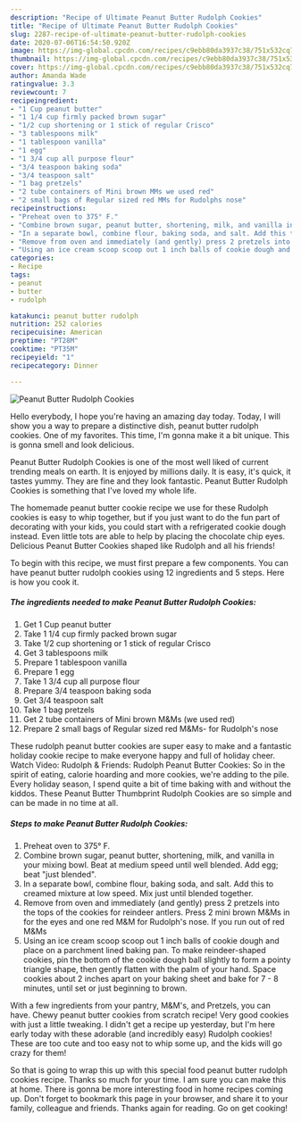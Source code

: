 ```yaml
---
description: "Recipe of Ultimate Peanut Butter Rudolph Cookies"
title: "Recipe of Ultimate Peanut Butter Rudolph Cookies"
slug: 2287-recipe-of-ultimate-peanut-butter-rudolph-cookies
date: 2020-07-06T16:54:50.920Z
image: https://img-global.cpcdn.com/recipes/c9ebb80da3937c38/751x532cq70/peanut-butter-rudolph-cookies-recipe-main-photo.jpg
thumbnail: https://img-global.cpcdn.com/recipes/c9ebb80da3937c38/751x532cq70/peanut-butter-rudolph-cookies-recipe-main-photo.jpg
cover: https://img-global.cpcdn.com/recipes/c9ebb80da3937c38/751x532cq70/peanut-butter-rudolph-cookies-recipe-main-photo.jpg
author: Amanda Wade
ratingvalue: 3.3
reviewcount: 7
recipeingredient:
- "1 Cup peanut butter"
- "1 1/4 cup firmly packed brown sugar"
- "1/2 cup shortening or 1 stick of regular Crisco"
- "3 tablespoons milk"
- "1 tablespoon vanilla"
- "1 egg"
- "1 3/4 cup all purpose flour"
- "3/4 teaspoon baking soda"
- "3/4 teaspoon salt"
- "1 bag pretzels"
- "2 tube containers of Mini brown MMs we used red"
- "2 small bags of Regular sized red MMs for Rudolphs nose"
recipeinstructions:
- "Preheat oven to 375° F."
- "Combine brown sugar, peanut butter, shortening, milk, and vanilla in your mixing bowl. Beat at medium speed until well blended. Add egg; beat &#34;just blended&#34;."
- "In a separate bowl, combine flour, baking soda, and salt. Add this to creamed mixture at low speed. Mix just until blended together."
- "Remove from oven and immediately (and gently) press 2 pretzels into the tops of the cookies for reindeer antlers. Press 2 mini brown M&amp;Ms in for the eyes and one red M&amp;M for Rudolph&#39;s nose. If you run out of red M&amp;Ms"
- "Using an ice cream scoop scoop out 1 inch balls of cookie dough and place on a parchment lined baking pan. To make reindeer-shaped cookies, pin the bottom of the cookie dough ball slightly to form a pointy triangle shape, then gently flatten with the palm of your hand. Space cookies about 2 inches apart on your baking sheet and bake for 7 - 8 minutes, until set or just beginning to brown."
categories:
- Recipe
tags:
- peanut
- butter
- rudolph

katakunci: peanut butter rudolph 
nutrition: 252 calories
recipecuisine: American
preptime: "PT28M"
cooktime: "PT35M"
recipeyield: "1"
recipecategory: Dinner

---
```



![Peanut Butter Rudolph Cookies](https://img-global.cpcdn.com/recipes/c9ebb80da3937c38/751x532cq70/peanut-butter-rudolph-cookies-recipe-main-photo.jpg)

Hello everybody, I hope you're having an amazing day today. Today, I will show you a way to prepare a distinctive dish, peanut butter rudolph cookies. One of my favorites. This time, I'm gonna make it a bit unique. This is gonna smell and look delicious.

Peanut Butter Rudolph Cookies is one of the most well liked of current trending meals on earth. It is enjoyed by millions daily. It is easy, it's quick, it tastes yummy. They are fine and they look fantastic. Peanut Butter Rudolph Cookies is something that I've loved my whole life.

The homemade peanut butter cookie recipe we use for these Rudolph cookies is easy to whip together, but if you just want to do the fun part of decorating with your kids, you could start with a refrigerated cookie dough instead. Even little tots are able to help by placing the chocolate chip eyes. Delicious Peanut Butter Cookies shaped like Rudolph and all his friends!


To begin with this recipe, we must first prepare a few components. You can have peanut butter rudolph cookies using 12 ingredients and 5 steps. Here is how you cook it.

<!--inarticleads1-->

##### The ingredients needed to make Peanut Butter Rudolph Cookies:

1. Get 1 Cup peanut butter
1. Take 1 1/4 cup firmly packed brown sugar
1. Take 1/2 cup shortening or 1 stick of regular Crisco
1. Get 3 tablespoons milk
1. Prepare 1 tablespoon vanilla
1. Prepare 1 egg
1. Take 1 3/4 cup all purpose flour
1. Prepare 3/4 teaspoon baking soda
1. Get 3/4 teaspoon salt
1. Take 1 bag pretzels
1. Get 2 tube containers of Mini brown M&amp;Ms (we used red)
1. Prepare 2 small bags of Regular sized red M&amp;Ms- for Rudolph&#39;s nose


These rudolph peanut butter cookies are super easy to make and a fantastic holiday cookie recipe to make everyone happy and full of holiday cheer. Watch Video: Rudolph &amp; Friends: Rudolph Peanut Butter Cookies: So in the spirit of eating, calorie hoarding and more cookies, we&#39;re adding to the pile. Every holiday season, I spend quite a bit of time baking with and without the kiddos. These Peanut Butter Thumbprint Rudolph Cookies are so simple and can be made in no time at all. 

<!--inarticleads2-->

##### Steps to make Peanut Butter Rudolph Cookies:

1. Preheat oven to 375° F.
1. Combine brown sugar, peanut butter, shortening, milk, and vanilla in your mixing bowl. Beat at medium speed until well blended. Add egg; beat &#34;just blended&#34;.
1. In a separate bowl, combine flour, baking soda, and salt. Add this to creamed mixture at low speed. Mix just until blended together.
1. Remove from oven and immediately (and gently) press 2 pretzels into the tops of the cookies for reindeer antlers. Press 2 mini brown M&amp;Ms in for the eyes and one red M&amp;M for Rudolph&#39;s nose. If you run out of red M&amp;Ms
1. Using an ice cream scoop scoop out 1 inch balls of cookie dough and place on a parchment lined baking pan. To make reindeer-shaped cookies, pin the bottom of the cookie dough ball slightly to form a pointy triangle shape, then gently flatten with the palm of your hand. Space cookies about 2 inches apart on your baking sheet and bake for 7 - 8 minutes, until set or just beginning to brown.


With a few ingredients from your pantry, M&amp;M&#39;s, and Pretzels, you can have. Chewy peanut butter cookies from scratch recipe! Very good cookies with just a little tweaking. I didn&#39;t get a recipe up yesterday, but I&#39;m here early today with these adorable (and incredibly easy) Rudolph cookies! These are too cute and too easy not to whip some up, and the kids will go crazy for them! 

So that is going to wrap this up with this special food peanut butter rudolph cookies recipe. Thanks so much for your time. I am sure you can make this at home. There is gonna be more interesting food in home recipes coming up. Don't forget to bookmark this page in your browser, and share it to your family, colleague and friends. Thanks again for reading. Go on get cooking!
